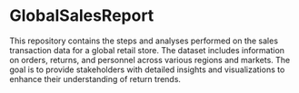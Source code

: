 # GlobalSalesReport
This repository contains the steps and analyses performed on the sales transaction data for a global retail store. The dataset includes information on orders, returns, and personnel across various regions and markets. The goal is to provide stakeholders with detailed insights and visualizations to enhance their understanding of return trends.
